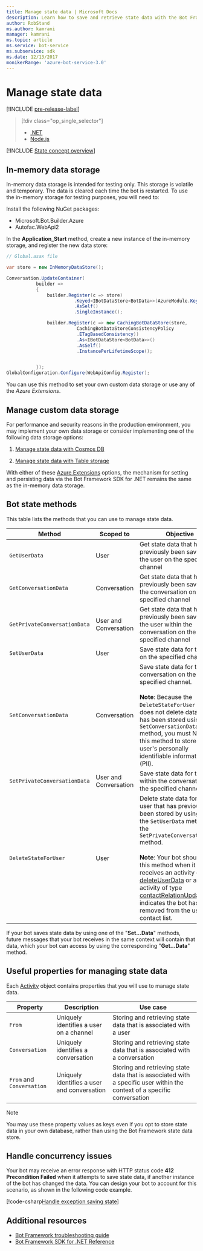 ```yaml
---
title: Manage state data | Microsoft Docs
description: Learn how to save and retrieve state data with the Bot Framework SDK for .NET.
author: RobStand
ms.author: kamrani
manager: kamrani
ms.topic: article
ms.service: bot-service
ms.subservice: sdk
ms.date: 12/13/2017
monikerRange: 'azure-bot-service-3.0'
---
```


# Manage state data

[!INCLUDE [pre-release-label](../includes/pre-release-label-v3.md)]

> [!div class="op_single_selector"]
> - [.NET](../dotnet/bot-builder-dotnet-state.md)
> - [Node.js](../nodejs/bot-builder-nodejs-state.md)

[!INCLUDE [State concept overview](../includes/snippet-dotnet-concept-state.md)]

## In-memory data storage

In-memory data storage is intended for testing only. This storage is volatile and temporary. The data is cleared each time the bot is restarted. To use the in-memory storage for testing purposes, you will need to: 

Install the following NuGet packages: 
- Microsoft.Bot.Builder.Azure
- Autofac.WebApi2

In the **Application_Start** method, create a new instance of the in-memory storage, and register the new data store:

```cs
// Global.asax file

var store = new InMemoryDataStore();

Conversation.UpdateContainer(
           builder =>
           {
               builder.Register(c => store)
                         .Keyed<IBotDataStore<BotData>>(AzureModule.Key_DataStore)
                         .AsSelf()
                         .SingleInstance();

               builder.Register(c => new CachingBotDataStore(store,
                          CachingBotDataStoreConsistencyPolicy
                          .ETagBasedConsistency))
                          .As<IBotDataStore<BotData>>()
                          .AsSelf()
                          .InstancePerLifetimeScope();


           });
GlobalConfiguration.Configure(WebApiConfig.Register);

```

You can use this method to set your own custom data storage or use any of the *Azure Extensions*.

## Manage custom data storage

For performance and security reasons in the production environment, you may implement your own data storage or consider implementing one of the following data storage options:

1. [Manage state data with Cosmos DB](bot-builder-dotnet-state-azure-cosmosdb.md)

2. [Manage state data with Table storage](bot-builder-dotnet-state-azure-table-storage.md)

With either of these [Azure Extensions](https://www.nuget.org/packages/Microsoft.Bot.Builder.Azure/) options, the mechanism for setting and persisting data via the Bot Framework SDK for .NET remains the same as the in-memory data storage.

## Bot state methods

This table lists the methods that you can use to manage state data.

| Method | Scoped to | Objective |                                                
|----|----|----|
| `GetUserData` | User | Get state data that has previously been saved for the user on the specified channel |
| `GetConversationData` | Conversation | Get state data that has previously been saved for the conversation on the specified channel |
| `GetPrivateConversationData` | User and Conversation | Get state data that has previously been saved for the user within the conversation on the specified channel |
| `SetUserData` | User | Save state data for the user on the specified channel |
| `SetConversationData` | Conversation | Save state data for the conversation on the specified channel. <br/><br/>**Note**: Because the `DeleteStateForUser` method does not delete data that has been stored using the `SetConversationData` method, you must NOT use this method to store a user's personally identifiable information (PII). |
| `SetPrivateConversationData` | User and Conversation | Save state data for the user within the conversation on the specified channel |
| `DeleteStateForUser` | User | Delete state data for the user that has previously been stored by using either the `SetUserData` method or the `SetPrivateConversationData` method. <br/><br/>**Note**: Your bot should call this method when it receives an activity of type [deleteUserData](bot-builder-dotnet-activities.md#deleteuserdata) or an activity of type [contactRelationUpdate](bot-builder-dotnet-activities.md#contactrelationupdate) that indicates the bot has been removed from the user's contact list. |

If your bot saves state data by using one of the "**Set...Data**" methods, future messages that your bot receives in the same context will contain that data, which your bot can access by using the corresponding "**Get...Data**" method.

## Useful properties for managing state data

Each [Activity][Activity] object contains properties that you will use to manage state data.

| Property | Description | Use case |
|----|----|----|
| `From` | Uniquely identifies a user on a channel | Storing and retrieving state data that is associated with a user |
| `Conversation` | Uniquely identifies a conversation | Storing and retrieving state data that is associated with a conversation |
| `From` and `Conversation` | Uniquely identifies a user and conversation | Storing and retrieving state data that is associated with a specific user within the context of a specific conversation |

> [!NOTE]
> You may use these property values as keys even if you opt to store state data in your own database, rather than using the Bot Framework state data store.

## Handle concurrency issues

Your bot may receive an error response with HTTP status code **412 Precondition Failed** 
when it attempts to save state data, if another instance of the bot has changed the data. 
You can design your bot to account for this scenario, as shown in the following code example.

[!code-csharp[Handle exception saving state](../includes/code/dotnet-state.cs#handleException)]

## Additional resources

- [Bot Framework troubleshooting guide](../bot-service-troubleshoot-general-problems.md)
- <a href="/dotnet/api/?view=botbuilder-3.11.0" target="_blank">Bot Framework SDK for .NET Reference</a>

[Activity]: https://docs.botframework.com/csharp/builder/sdkreference/dc/d2f/class_microsoft_1_1_bot_1_1_connector_1_1_activity.html
